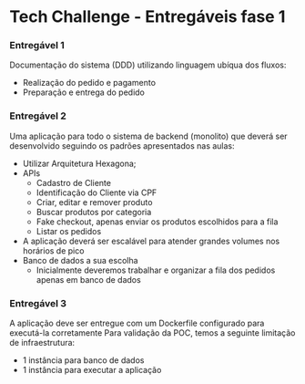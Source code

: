 # Tech Challenge - Entregáveis fase 1

### Entregável 1 

Documentação do sistema (DDD) utilizando linguagem ubíqua dos fluxos:

- Realização do pedido e pagamento
- Preparação e entrega do pedido

### Entregável 2

Uma aplicação para todo o sistema de backend (monolito) que deverá ser desenvolvido seguindo os padrões apresentados nas aulas:

- Utilizar Arquitetura Hexagona;
- APIs
  - Cadastro de Cliente
  - Identificação do Cliente via CPF
  - Criar, editar e remover produto
  - Buscar produtos por categoria
  - Fake checkout, apenas enviar os produtos escolhidos para a fila
  - Listar os pedidos
- A aplicação deverá ser escalável para atender grandes volumes nos horários de pico
- Banco de dados a sua escolha
  - Inicialmente deveremos trabalhar e organizar a fila dos pedidos apenas em banco de dados 

### Entregável 3

A aplicação deve ser entregue com um Dockerfile configurado para executá-la corretamente
Para validação da POC, temos a seguinte limitação de infraestrutura:

- 1 instância para banco de dados
- 1 instância para executar a aplicação

